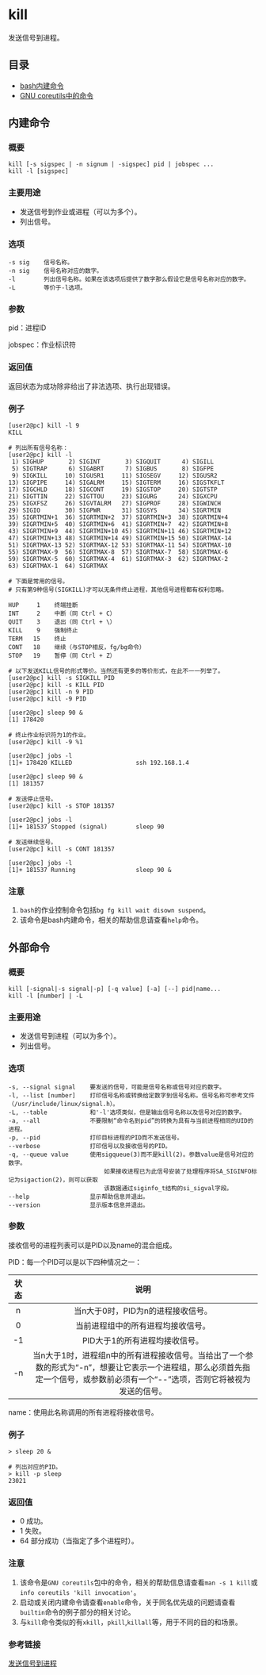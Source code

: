 # kill

发送信号到进程。

## 目录

* [bash内建命令](linux%20����/kill.md#内建命令)
* [GNU coreutils中的命令](linux%20����/kill.md#外部命令)

## 内建命令

### 概要

```text
kill [-s sigspec | -n signum | -sigspec] pid | jobspec ...
kill -l [sigspec]
```

### 主要用途

* 发送信号到作业或进程（可以为多个）。
* 列出信号。

### 选项

```text
-s sig    信号名称。
-n sig    信号名称对应的数字。
-l        列出信号名称。如果在该选项后提供了数字那么假设它是信号名称对应的数字。
-L        等价于-l选项。
```

### 参数

pid：进程ID

jobspec：作业标识符

### 返回值

返回状态为成功除非给出了非法选项、执行出现错误。

### 例子

```text
[user2@pc] kill -l 9
KILL

# 列出所有信号名称：
[user2@pc] kill -l
 1) SIGHUP       2) SIGINT       3) SIGQUIT      4) SIGILL
 5) SIGTRAP      6) SIGABRT      7) SIGBUS       8) SIGFPE
 9) SIGKILL     10) SIGUSR1     11) SIGSEGV     12) SIGUSR2
13) SIGPIPE     14) SIGALRM     15) SIGTERM     16) SIGSTKFLT
17) SIGCHLD     18) SIGCONT     19) SIGSTOP     20) SIGTSTP
21) SIGTTIN     22) SIGTTOU     23) SIGURG      24) SIGXCPU
25) SIGXFSZ     26) SIGVTALRM   27) SIGPROF     28) SIGWINCH
29) SIGIO       30) SIGPWR      31) SIGSYS      34) SIGRTMIN
35) SIGRTMIN+1  36) SIGRTMIN+2  37) SIGRTMIN+3  38) SIGRTMIN+4
39) SIGRTMIN+5  40) SIGRTMIN+6  41) SIGRTMIN+7  42) SIGRTMIN+8
43) SIGRTMIN+9  44) SIGRTMIN+10 45) SIGRTMIN+11 46) SIGRTMIN+12
47) SIGRTMIN+13 48) SIGRTMIN+14 49) SIGRTMIN+15 50) SIGRTMAX-14
51) SIGRTMAX-13 52) SIGRTMAX-12 53) SIGRTMAX-11 54) SIGRTMAX-10
55) SIGRTMAX-9  56) SIGRTMAX-8  57) SIGRTMAX-7  58) SIGRTMAX-6
59) SIGRTMAX-5  60) SIGRTMAX-4  61) SIGRTMAX-3  62) SIGRTMAX-2
63) SIGRTMAX-1  64) SIGRTMAX

# 下面是常用的信号。
# 只有第9种信号(SIGKILL)才可以无条件终止进程，其他信号进程都有权利忽略。

HUP     1    终端挂断
INT     2    中断（同 Ctrl + C）
QUIT    3    退出（同 Ctrl + \）
KILL    9    强制终止
TERM   15    终止
CONT   18    继续（与STOP相反，fg/bg命令）
STOP   19    暂停（同 Ctrl + Z）
```

```text
# 以下发送KILL信号的形式等价。当然还有更多的等价形式，在此不一一列举了。
[user2@pc] kill -s SIGKILL PID
[user2@pc] kill -s KILL PID
[user2@pc] kill -n 9 PID
[user2@pc] kill -9 PID

[user2@pc] sleep 90 &
[1] 178420

# 终止作业标识符为1的作业。
[user2@pc] kill -9 %1

[user2@pc] jobs -l
[1]+ 178420 KILLED                  ssh 192.168.1.4

[user2@pc] sleep 90 &
[1] 181357

# 发送停止信号。
[user2@pc] kill -s STOP 181357

[user2@pc] jobs -l
[1]+ 181537 Stopped (signal)        sleep 90

# 发送继续信号。
[user2@pc] kill -s CONT 181357

[user2@pc] jobs -l
[1]+ 181537 Running                 sleep 90 &
```

### 注意

1. `bash`的作业控制命令包括`bg fg kill wait disown suspend`。
2. 该命令是bash内建命令，相关的帮助信息请查看`help`命令。

## 外部命令

### 概要

```text
kill [-signal|-s signal|-p] [-q value] [-a] [--] pid|name...
kill -l [number] | -L
```

### 主要用途

* 发送信号到进程（可以为多个）。
* 列出信号。

### 选项

```text
-s, --signal signal    要发送的信号，可能是信号名称或信号对应的数字。
-l, --list [number]    打印信号名称或转换给定数字到信号名称。信号名称可参考文件（/usr/include/linux/signal.h）。
-L, --table            和'-l'选项类似，但是输出信号名称以及信号对应的数字。
-a, --all              不要限制“命令名到pid”的转换为具有与当前进程相同的UID的进程。
-p, --pid              打印目标进程的PID而不发送信号。
--verbose              打印信号以及接收信号的PID。
-q, --queue value      使用sigqueue(3)而不是kill(2)。参数value是信号对应的数字。
                           如果接收进程已为此信号安装了处理程序将SA_SIGINFO标记为sigaction(2)，则可以获取
                           该数据通过siginfo_t结构的si_sigval字段。
--help                 显示帮助信息并退出。
--version              显示版本信息并退出。
```

### 参数

接收信号的进程列表可以是PID以及name的混合组成。

PID：每一个PID可以是以下四种情况之一：

| 状态 | 说明 |
| :---: | :---: |
| n | 当n大于0时，PID为n的进程接收信号。 |
| 0 | 当前进程组中的所有进程均接收信号。 |
| -1 | PID大于1的所有进程均接收信号。 |
| -n | 当n大于1时，进程组n中的所有进程接收信号。当给出了一个参数的形式为“-n”，想要让它表示一个进程组，那么必须首先指定一个信号，或参数前必须有一个“--”选项，否则它将被视为发送的信号。 |

name：使用此名称调用的所有进程将接收信号。

### 例子

```text
> sleep 20 &

# 列出对应的PID。
> kill -p sleep
23021
```

### 返回值

* 0 成功。
* 1 失败。
* 64 部分成功（当指定了多个进程时）。

### 注意

1. 该命令是`GNU coreutils`包中的命令，相关的帮助信息请查看`man -s 1 kill`或`info coreutils 'kill invocation'`。
2. 启动或关闭内建命令请查看`enable`命令，关于同名优先级的问题请查看`builtin`命令的例子部分的相关讨论。
3. 与`kill`命令类似的有`xkill`，`pkill`,`killall`等，用于不同的目的和场景。

### 参考链接

[发送信号到进程](https://bash.cyberciti.biz/guide/Sending_signal_to_Processes)

